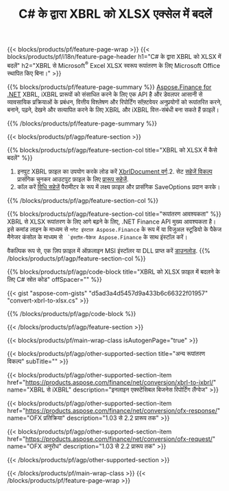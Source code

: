 ﻿---
title: C# के द्वारा XBRL को XLSX एक्सेल में बदलें
description: XBRL से एक्सेल एक्सएलएसएक्स C# रूपांतरण के लिए नमूना कोड। .NET आधारित एप्लिकेशन के भीतर एक्सएलएसएक्स रूपांतरण में बैच XBRL फ़ाइलों के लिए API उदाहरण कोड का उपयोग करें। 
url: /hi/net/conversion/xbrl-to-xlsx/
family: finance
platformtag: net
feature: conversion
informat: XBRL
outformat: XLSX
otherformats: iXBRL
---
{{< blocks/products/pf/feature-page-wrap >}}
{{< blocks/products/pf/i18n/feature-page-header h1="C# के द्वारा XBRL को XLSX में बदलें" h2="XBRL से Microsoft<sup>&reg;</sup> Excel XLSX स्वरूप रूपांतरण के लिए Microsoft Office स्थापित किए बिना।" >}}

{{% blocks/products/pf/feature-page-summary %}}
[Aspose.Finance for .NET](https://products.aspose.com/finance/net/) XBRL, iXBRL प्रारूपों को संसाधित करने के लिए एक API है और डेवलपर आसानी से व्यावसायिक प्रक्रियाओं के प्रबंधन, वित्तीय विश्लेषण और रिपोर्टिंग सॉफ़्टवेयर अनुप्रयोगों को रूपांतरित करने, बनाने, पढ़ने, देखने और सत्यापित करने के लिए XBRL और iXBRL वित्त-संबंधी बना सकते हैं फ़ाइलें। 

{{% /blocks/products/pf/feature-page-summary %}}

{{< blocks/products/pf/agp/feature-section >}}

{{% blocks/products/pf/agp/feature-section-col title="XBRL को XLSX में कैसे बदलें" %}}
1. इनपुट XBRL फ़ाइल का उपयोग करके लोड करें [XbrlDocument वर्ग](https://apireference.aspose.com/finance/net/aspose.finance.xbrl/xbrldocument).2. सेट [सहेजें विकल्प](https://apireference.aspose.com/finance/net/aspose.finance.xbrl/saveoptions) प्रासंगिक चुनकर आउटपुट फ़ाइल के लिए [प्रारूप सहेजें](https://apireference.aspose.com/finance/net/aspose.finance.xbrl/saveformat).
3. कॉल करें [विधि सहेजें](https://apireference.aspose.com/finance/net/aspose.finance.xbrl.xbrldocument/save/methods/2) पैरामीटर के रूप में लक्ष्य फ़ाइल और प्रासंगिक SaveOptions प्रदान करके।

{{% /blocks/products/pf/agp/feature-section-col %}}

{{% blocks/products/pf/agp/feature-section-col title="रूपांतरण आवश्यकता" %}}
XBRL से XLSX रूपांतरण के लिए आगे बढ़ने के लिए, .NET Finance API मुख्य आवश्यकता है। इसे कमांड लाइन के माध्यम से ``नगेट इंस्टाल Aspose.Finance`` के रूप में या विजुअल स्टूडियो के पैकेज मैनेजर कंसोल के माध्यम से `` `इंस्टॉल-पैकेज Aspose.Finance`` के साथ इंस्टॉल करें।

वैकल्पिक रूप से, एक ज़िप फ़ाइल में ऑफ़लाइन MSI इंस्टॉलर या DLL प्राप्त करें [डाउनलोड](https://downloads.aspose.com/finance/net).
{{% /blocks/products/pf/agp/feature-section-col %}}

{{% blocks/products/pf/agp/code-block title="XBRL को XLSX फ़ाइल में बदलने के लिए C# स्रोत कोड" offSpacer="" %}}

{{< gist "aspose-com-gists" "d5ad3a4d5457d9a433b6c66322f01957" "convert-xbrl-to-xlsx.cs" >}}

{{% /blocks/products/pf/agp/code-block %}}

{{< /blocks/products/pf/agp/feature-section >}}

{{< blocks/products/pf/main-wrap-class isAutogenPage="true" >}}

{{< blocks/products/pf/agp/other-supported-section title="अन्य रूपांतरण विकल्प" subTitle="" >}}

{{< blocks/products/pf/agp/other-supported-section-item href="https://products.aspose.com/finance/net/conversion/xbrl-to-ixbrl/" name="XBRL से iXBRL" description="इनलाइन एक्स्टेंसिबल बिजनेस रिपोर्टिंग लैंग्वेज" >}}

{{< blocks/products/pf/agp/other-supported-section-item href="https://products.aspose.com/finance/net/conversion/ofx-response/" name="OFX प्रतिक्रिया" description="1.03 से 2.2 प्रारूप तक" >}}

{{< blocks/products/pf/agp/other-supported-section-item href="https://products.aspose.com/finance/net/conversion/ofx-request/" name="OFX अनुरोध" description="1.03 से 2.2 प्रारूप तक" >}}

{{< /blocks/products/pf/agp/other-supported-section >}}

{{< /blocks/products/pf/main-wrap-class >}}
{{< /blocks/products/pf/feature-page-wrap >}}